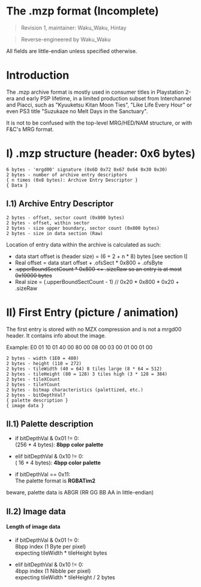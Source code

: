  The .mzp format (Incomplete)
=================
> Revision 1, maintainer: Waku_Waku, Hintay

> Reverse-engineered by Waku_Waku

All fields are little-endian unless specified otherwise.


 Introduction
==============

The .mzp archive format is mostly used in consumer titles in Playstation 2-era and early PSP lifetime, in a limited production subset from Interchannel and Piacci, such as "Kyuuketsu Kitan Moon Ties", "Like Life Every Hour" or even PS3 title "Suzukaze no Melt Days in the Sanctuary".


It is not to be confused with the top-level MRG/HED/NAM structure, or with F&C's MRG format.

 I) .mzp structure (header: 0x6 bytes)
=======================================
	6 bytes - 'mrgd00' signature (0x6D 0x72 0x67 0x64 0x30 0x30)
	2 bytes - number of archive entry descriptors
	{ n times (0x8 bytes): Archive Entry Descriptor }
	{ Data }


 I.1)  Archive Entry Descriptor
--------------------------------

	2 bytes - offset, sector count (0x800 bytes)
	2 bytes - offset, within sector
	2 bytes - size upper boundary, sector count (0x800 bytes)
	2 bytes - size in data section (Raw)

Location of entry data within the archive is calculated as such:

- data start offset is (header size) = (6 + 2 + n * 8) bytes [see section I]
- Real offset = data start offset + .ofsSect * 0x800 + .ofsByte
- ~~.upperBoundSectCount * 0x800 <= .sizeRaw so an entry is at most 0x10000 bytes~~
- Real size = (.upperBoundSectCount - 1) // 0x20 * 0x800 * 0x20 + .sizeRaw

 II) First Entry (picture / animation)
=======================================

The first entry is stored with no MZX compression and is not a mrgd00 header. It contains info about the image.

Example:
	E0 01 10 01 40 00 80 00 08 00 03 00 01 00 01 00

	2 bytes - width (1E0 = 480)
	2 bytes - height (110 = 272)
	2 bytes - tileWidth (40 = 64) 8 tiles large (8 * 64 = 512)
	2 bytes - tileHeight (80 = 128) 3 tiles high (3 * 128 = 384)
	2 bytes - tileXCount
	2 bytes - tileYCount
	2 bytes - bitmap characteristics (palettized, etc.)
	2 bytes - bitDepthVal?
	{ palette description }
    { image data }


 II.1)  Palette description
----------------------------

- if bitDepthVal & 0x01 != 0:  
    (256 * 4 bytes): **8bpp color palette**

- elif bitDepthVal & 0x10 != 0:  
    ( 16 * 4 bytes): **4bpp color palette**

- if bitDepthVal == 0x11:  
    The palette format is **RGBATim2**

beware, palette data is ABGR (RR GG BB AA in little-endian)



 II.2)  Image data
-------------------

#### Length of image data


- if bitDepthVal & 0x01 != 0:  
    8bpp index (1 Byte per pixel)  
    expecting tileWidth * tileHeight bytes

- elif bitDepthVal & 0x10 != 0:  
    4bpp index (1 Nibble per pixel)  
    expecting tileWidth * tileHeight / 2 bytes




